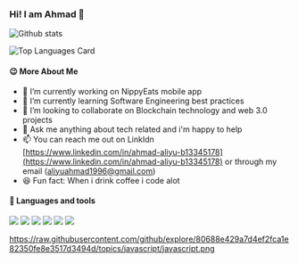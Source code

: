 ### Hi! I am Ahmad 👋


![Github stats](https://github-readme-stats.vercel.app/api?username=ahmadaliyu&theme=aura_dark&show_icons=true&count_private=true)

![Top Languages Card](https://github-readme-stats.vercel.app/api/top-langs/?username=ahmadaliyu&layout=compact&theme=codeSTACKr)

#### :wink: More About Me
- 🔭 I’m currently working on NippyEats mobile app
- 🌱 I’m currently learning Software Engineering best practices
- 👯 I’m looking to collaborate on Blockchain technology and web 3.0 projects 
- 💬 Ask me anything about tech related and i'm happy to help
- 📫 You can reach me out on LinkIdn [https://www.linkedin.com/in/ahmad-aliyu-b13345178](https://www.linkedin.com/in/ahmad-aliyu-b13345178) or through my email (aliyuahmad1996@gmail.com)
- 😆 Fun fact: When i drink coffee i code alot

#### 🔨 Languages and tools

![](https://raw.githubusercontent.com/rahul-jha98/github_readme_icons/main/language_and_tools/square/javascript/javascript.svg)
![](https://raw.githubusercontent.com/rahul-jha98/github_readme_icons/main/language_and_tools/square/typescript/typescript.svg)
![](https://raw.githubusercontent.com/rahul-jha98/github_readme_icons/main/language_and_tools/square/react/react.svg)
![](https://raw.githubusercontent.com/rahul-jha98/github_readme_icons/main/language_and_tools/square/figma/figma.svg)
![](https://raw.githubusercontent.com/rahul-jha98/github_readme_icons/main/language_and_tools/square/node/node.svg)
![](https://camo.githubusercontent.com/22bcf942a663f1b9ecee5f745633343bd504f5627731886f2a4660d6b1f832c2/68747470733a2f2f64657369676e2e6a626f73732e6f72672f717561726b75732f6c6f676f2f66696e616c2f504e472f717561726b75735f6c6f676f5f686f72697a6f6e74616c5f7267625f3132383070785f726576657273652e706e672367682d6461726b2d6d6f64652d6f6e6c79)

https://raw.githubusercontent.com/github/explore/80688e429a7d4ef2fca1e82350fe8e3517d3494d/topics/javascript/javascript.png

<!--
**ahmadaliyu/ahmadaliyu** is a ✨ _special_ ✨ repository because its `README.md` (this file) appears on your GitHub profile.

Here are some ideas to get you started:

- 🔭 I’m currently working on ...
- 🌱 I’m currently learning ...
- 👯 I’m looking to collaborate on ...
- 🤔 I’m looking for help with ...
- 💬 Ask me about ...
- 📫 How to reach me: ...
- 😄 Pronouns: ...
- ⚡ Fun fact: ...
-->
